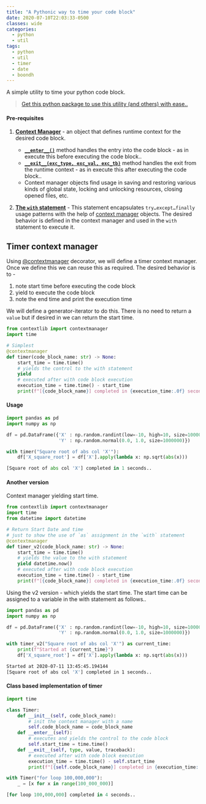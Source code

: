 ```yaml
---
title: "A Pythonic way to time your code block"
date: 2020-07-10T22:03:33-0500
classes: wide
categories:
  - python
  - util
tags:
  - python
  - util
  - timer
  - date
  - boondh
---
```


A simple utility to time your python code block.

> [Get this python package to use this utility (and others) with ease..](https://github.com/rohit-mehra/boondh)

#### Pre-requisites

1. **[Context Manager][context_manager]** - an object that defines runtime context for the desired code block.
   * **[`__enter__()`][enter_into]** method handles the entry into the code block - as in execute this before executing the code block..
   * **[`__exit__(exc_type, exc_val, exc_tb)`][exit_from]** method handles the exit from the runtime context - as in execute this after executing the code block..
   * Context manager objects find usage in saving and restoring various kinds of global state, locking and unlocking resources, closing opened files, etc.
 
2. **[The `with` statement][with_statment]** - This statement encapsulates `try…except…finally` usage patterns with the help of [context manager][context_manager] objects. The desired behavior is defined in the context manager and used in the `with` statement to execute it.

## Timer context manager

Using [@contextmanager][cm_dec] decorator, we will define a timer context manager. Once we define this we can reuse this as required. The desired behavior is to -
1. note start time before executing the code block
2. yield to execute the code block
3. note the end time and print the execution time

We will define a generator-iterator to do this. There is no need to return a `value` but if desired in we can return the start time.

```python
from contextlib import contextmanager
import time

# Simplest
@contextmanager
def timer(code_block_name: str) -> None:
    start_time = time.time()
    # yields the control to the with statement
    yield
    # executed after with code block execution
    execution_time = time.time() - start_time
    print(f"[{code_block_name}] completed in {execution_time:.0f} seconds..")
```

#### Usage

```python
import pandas as pd
import numpy as np

df = pd.DataFrame({'X' : np.random.randint(low=-10, high=10, size=1000000),
                   'Y' : np.random.normal(0.0, 1.0, size=1000000)})

with timer("Square root of abs col 'X'"):
    df['X_square_root'] = df['X'].apply(lambda x: np.sqrt(abs(x)))

```
```python
[Square root of abs col 'X'] completed in 1 seconds..
```

#### Another version

Context manager yielding start time.

```python
from contextlib import contextmanager
import time
from datetime import datetime

# Return Start Date and time
# just to show the use of `as` assignment in the `with` statement
@contextmanager
def timer_v2(code_block_name: str) -> None:
    start_time = time.time()
    # yields the value to the with statement
    yield datetime.now()
    # executed after with code block execution
    execution_time = time.time() - start_time
    print(f"[{code_block_name}] completed in {execution_time:.0f} seconds..")
```

Using the v2 version - which yields the start time. The start time can be assigned to a variable in the with statement as follows..

```python
import pandas as pd
import numpy as np

df = pd.DataFrame({'X' : np.random.randint(low=-10, high=10, size=1000000),
                   'Y' : np.random.normal(0.0, 1.0, size=1000000)})

with timer_v2("Square root of abs col 'X'") as current_time:
    print(f"Started at {current_time}")
    df['X_square_root'] = df['X'].apply(lambda x: np.sqrt(abs(x)))
```

```bash
Started at 2020-07-11 13:45:45.194144
[Square root of abs col 'X'] completed in 1 seconds..
```

#### Class based implementation of timer

```python
import time

class Timer:
    def __init__(self, code_block_name):
        # init the context manager with a name
        self.code_block_name = code_block_name
    def __enter__(self):
        # executes and yields the control to the code block
        self.start_time = time.time()
    def __exit__(self, type, value, traceback):
        # executed after with code block execution
        execution_time = time.time() - self.start_time
        print(f"[{self.code_block_name}] completed in {execution_time:.0f} seconds..")
```

```python
with Timer("for loop 100,000,000"):
    _ = [x for x in range(100_000_000)]
```

```python
[for loop 100,000,000] completed in 4 seconds..
```

[context_manager]: https://docs.python.org/3/reference/datamodel.html#with-statement-context-managers
[enter_into]: https://docs.python.org/3/library/stdtypes.html#contextmanager.__enter__
[exit_from]: https://docs.python.org/3/library/stdtypes.html#contextmanager.__exit__
[with_statment]: https://docs.python.org/3/reference/compound_stmts.html#the-with-statement
[cm_dec]: https://docs.python.org/3/library/contextlib.html#contextlib.contextmanager